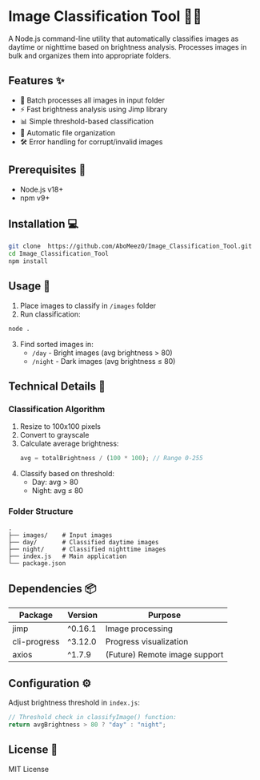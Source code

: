 # Image Classification Tool 🌄🌌

A Node.js command-line utility that automatically classifies images as daytime or nighttime based on brightness analysis. Processes images in bulk and organizes them into appropriate folders.

## Features ✨

- 📁 Batch processes all images in input folder
- ⚡ Fast brightness analysis using Jimp library
- 📊 Simple threshold-based classification
- 📂 Automatic file organization
- 🛠️ Error handling for corrupt/invalid images

## Prerequisites 🔧

- Node.js v18+
- npm v9+

## Installation 💻

```bash
git clone  https://github.com/AboMeezO/Image_Classification_Tool.git
cd Image_Classification_Tool
npm install
```

## Usage 🚀

1. Place images to classify in `/images` folder
2. Run classification:

```bash
node .
```

3. Find sorted images in:
   - `/day` - Bright images (avg brightness > 80)
   - `/night` - Dark images (avg brightness ≤ 80)

## Technical Details 🔬

### Classification Algorithm

1. Resize to 100x100 pixels
2. Convert to grayscale
3. Calculate average brightness:
   ```js
   avg = totalBrightness / (100 * 100); // Range 0-255
   ```
4. Classify based on threshold:
   - Day: avg > 80
   - Night: avg ≤ 80

### Folder Structure

```
.
├── images/    # Input images
├── day/       # Classified daytime images
├── night/     # Classified nighttime images
├── index.js   # Main application
└── package.json
```

## Dependencies 📦

| Package      | Version | Purpose                       |
| ------------ | ------- | ----------------------------- |
| jimp         | ^0.16.1 | Image processing              |
| cli-progress | ^3.12.0 | Progress visualization        |
| axios        | ^1.7.9  | (Future) Remote image support |

## Configuration ⚙️

Adjust brightness threshold in `index.js`:

```js
// Threshold check in classifyImage() function:
return avgBrightness > 80 ? "day" : "night";
```

## License 📄

MIT License
